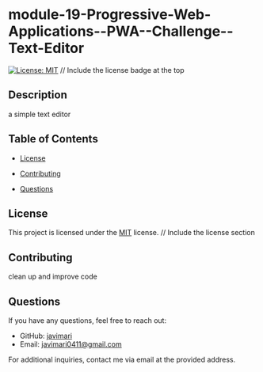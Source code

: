 # module-19-Progressive-Web-Applications--PWA--Challenge--Text-Editor
  
  [![License: MIT](https://img.shields.io/badge/License-MIT-yellow.svg)](https://opensource.org/licenses/MIT) // Include the license badge at the top
  
  ## Description
  a simple text editor
  
  ## Table of Contents

  - [License](#license)
  - [Contributing](#contributing)

  - [Questions](#questions)

  

  
  ## License
  This project is licensed under the [MIT](https://opensource.org/licenses/MIT) license. // Include the license section
  
  ## Contributing
  clean up and improve code
  

  
  
  ## Questions
  If you have any questions, feel free to reach out:
  - GitHub: [javimari](https://github.com/javimari)
  - Email: javimari0411@gmail.com
  
  For additional inquiries, contact me via email at the provided address.
  
